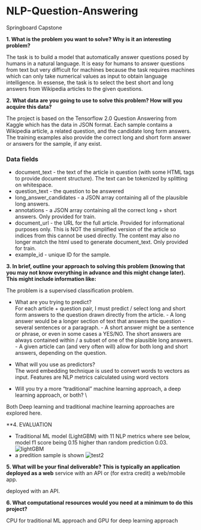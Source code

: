 # NLP-Question-Answering
Springboard Capstone



**1. What is the problem you want to solve? Why is it an interesting problem?**

The task is to build a model that automatically answer questions posed by humans in a natural language. It is easy for humans to answer questions from text but very difficult for machines because the task requires machines which can only take numerical values as input to obtain language intelligence. In essense, the task is to select the best short and long answers from Wikipedia articles to the given questions.

**2. What data are you going to use to solve this problem? How will you acquire this data?**

The project is based on the Tensorflow 2.0 Question Answering from Kaggle which has the data in JSON format. Each sample contains a Wikipedia article, a related question, and the candidate long form answers. The training examples also provide the correct long and short form answer or answers for the sample, if any exist.
### Data fields
*	document_text - the text of the article in question (with some HTML tags to provide document structure). The text can be tokenized by splitting on whitespace.
* question_text - the question to be answered
* long_answer_candidates - a JSON array containing all of the plausible long answers.
* annotations - a JSON array containing all the correct long + short answers. Only provided for train.
* document_url - the URL for the full article. Provided for informational purposes only. This is NOT the simplified version of the article so indices from this cannot be used directly. The content may also no longer match the html used to generate document_text. Only provided for train.
* example_id - unique ID for the sample.


**3. In brief, outline your approach to solving this problem (knowing that you may not know everything in advance and this might change later). This might include information like:**

The problem is a supervised classification problem. 

* What are you trying to predict? \
For each article + question pair, I must predict / select long and short form answers to the question drawn directly from the article. - A long answer would be a longer section of text that answers the question - several sentences or a paragraph. - A short answer might be a sentence or phrase, or even in some cases a YES/NO. The short answers are always contained within / a subset of one of the plausible long answers. - A given article can (and very often will) allow for both long and short answers, depending on the question.

* What will you use as predictors? \
The word embedding technique is used to convert words to vectors as input. Features are NLP metrics calculated using word vectors

* Will you try a more “traditional” machine learning approach, a deep learning
approach, or both? \

Both Deep learning and traditional machine learning approaches are explored here.

**4. EVALUATION
* Traditional ML model (LightGBM) with 11 NLP metrics where see below, model f1 score being 0.15 higher than random prediction 0.03.
![lightGBM](https://user-images.githubusercontent.com/57920705/127776696-cb59db2d-c2e8-437e-8617-01cc1b04c287.JPG)
* a predition sample is shown
![test2](https://user-images.githubusercontent.com/57920705/127776595-f79a021d-a071-47ed-823f-39257d60b5ad.JPG)

**5. What will be your final deliverable? This is typically an application deployed as a web**
service with an API or (for extra credit) a web/mobile app.

deployed with an API.

**6. What computational resources would you need at a minimum to do this project?**

CPU for traditional ML approach and GPU for deep learning approach
